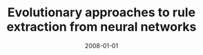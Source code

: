 ---
# Documentation: https://wowchemy.com/docs/managing-content/

title: Evolutionary approaches to rule extraction from neural networks
subtitle: ''
summary: ''
authors:
- markowska-kaczmar
tags: []
categories: []
date: '2008-01-01'
lastmod: 2022-10-07T04:57:27Z
featured: false
draft: false

# Featured image
# To use, add an image named `featured.jpg/png` to your page's folder.
# Focal points: Smart, Center, TopLeft, Top, TopRight, Left, Right, BottomLeft, Bottom, BottomRight.
image:
  caption: ''
  focal_point: ''
  preview_only: false

# Projects (optional).
#   Associate this post with one or more of your projects.
#   Simply enter your project's folder or file name without extension.
#   E.g. `projects = ["internal-project"]` references `content/project/deep-learning/index.md`.
#   Otherwise, set `projects = []`.
projects: []
publishDate: '2022-10-07T04:57:25.948604Z'
publication_types:
- '6'
abstract: ''
publication: '*Engineering evolutionary intelligent systems*'
doi: 10.1007/978-3-540-75396-4_7
---